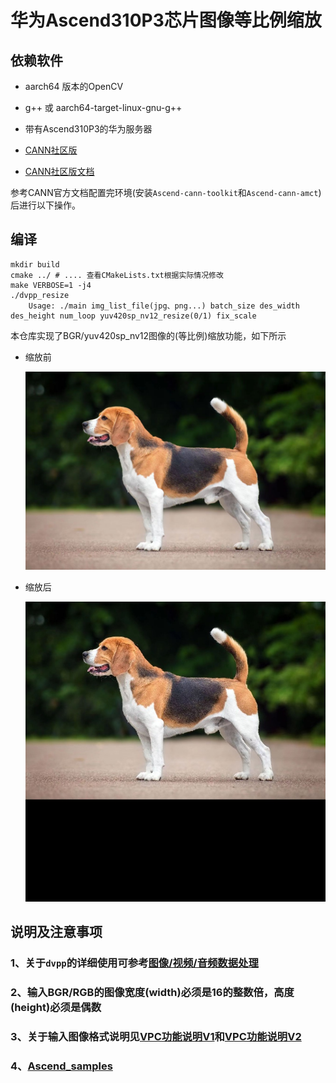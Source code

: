 # 华为Ascend310P3芯片图像等比例缩放

## 依赖软件

- aarch64 版本的OpenCV

- g++ 或 aarch64-target-linux-gnu-g++

- 带有Ascend310P3的华为服务器

- [CANN社区版](https://www.hiascend.com/zh/software/cann/community)

- [CANN社区版文档](https://www.hiascend.com/document/detail/zh/CANNCommunityEdition/70RC1alpha003/overview/index.html)

参考CANN官方文档配置完环境(安装`Ascend-cann-toolkit`和`Ascend-cann-amct`)后进行以下操作。

## 编译 

```shell
mkdir build
cmake ../ # .... 查看CMakeLists.txt根据实际情况修改
make VERBOSE=1 -j4
./dvpp_resize                                   
	Usage: ./main img_list_file(jpg、png...) batch_size des_width des_height num_loop yuv420sp_nv12_resize(0/1) fix_scale
```

本仓库实现了BGR/yuv420sp_nv12图像的(等比例)缩放功能，如下所示

- 缩放前

  ![dog](imgs/dog.jpg)


- 缩放后

  ![dvpp_resize_output0](imgs/dvpp_resize_output0.jpg)


## 说明及注意事项

### 1、关于`dvpp`的详细使用可参考[图像/视频/音频数据处理](https://www.hiascend.com/document/detail/zh/canncommercial/63RC1/inferapplicationdev/aclcppdevg/aclcppdevg_000038.html)

### 2、输入BGR/RGB的图像宽度(width)必须是16的整数倍，高度(height)必须是偶数

### 3、关于输入图像格式说明见[VPC功能说明V1](https://www.hiascend.com/document/detail/zh/canncommercial/63RC1/inferapplicationdev/aclcppdevg/aclcppdevg_03_0172.html)和[VPC功能说明V2](https://www.hiascend.com/document/detail/zh/canncommercial/63RC1/inferapplicationdev/aclcppdevg/aclcppdevg_03_0350.html)

### 4、[Ascend_samples](https://github.com/Ascend/samples)